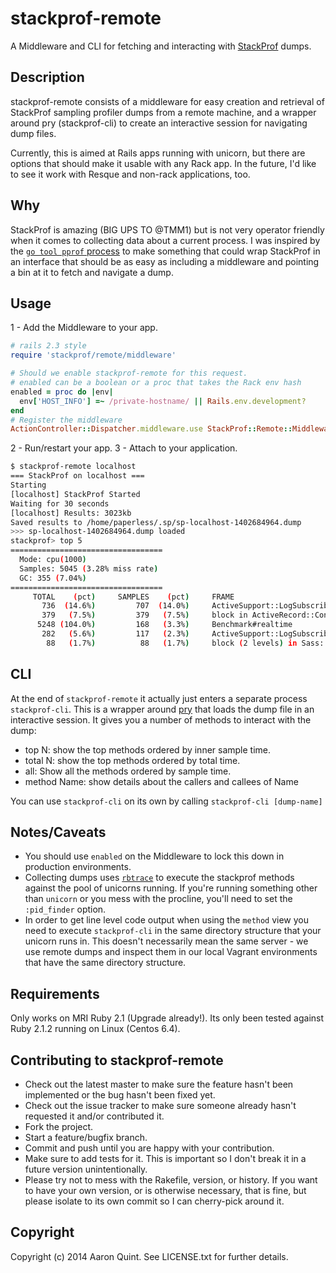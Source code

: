 # stackprof-remote

A Middleware and CLI for fetching and interacting with [StackProf](https://github.com/tmm1/stackprof) dumps.

## Description

stackprof-remote consists of a middleware for easy creation and retrieval of StackProf sampling profiler dumps from a remote machine, and a wrapper around pry (stackprof-cli) to create an interactive session for navigating dump files.

Currently, this is aimed at Rails apps running with unicorn, but there are options that should make it usable with any Rack app. In the future, I'd like to see it work with Resque and non-rack applications, too.

## Why

StackProf is amazing (BIG UPS TO @TMM1) but is not very operator friendly when it comes to collecting data about a current process. I was inspired by the [`go tool pprof` process](http://golang.org/pkg/net/http/pprof/) to make something that could wrap StackProf in an interface that should be as easy as including a middleware and pointing a bin at it to fetch and navigate a dump.

## Usage

1 - Add the Middleware to your app. 

``` ruby
# rails 2.3 style
require 'stackprof/remote/middleware'

# Should we enable stackprof-remote for this request.
# enabled can be a boolean or a proc that takes the Rack env hash
enabled = proc do |env|
  env['HOST_INFO'] =~ /private-hostname/ || Rails.env.development?
end
# Register the middleware
ActionController::Dispatcher.middleware.use StackProf::Remote::Middleware, enabled: enabled, logger: Rails.logger
```

2 - Run/restart your app.
3 - Attach to your application. 

``` bash
$ stackprof-remote localhost 
=== StackProf on localhost ===
Starting
[localhost] StackProf Started
Waiting for 30 seconds
[localhost] Results: 3023kb
Saved results to /home/paperless/.sp/sp-localhost-1402684964.dump
>>> sp-localhost-1402684964.dump loaded
stackprof> top 5
==================================
  Mode: cpu(1000)
  Samples: 5045 (3.28% miss rate)
  GC: 355 (7.04%)
==================================
     TOTAL    (pct)     SAMPLES    (pct)     FRAME
       736  (14.6%)         707  (14.0%)     ActiveSupport::LogSubscriber#start
       379   (7.5%)         379   (7.5%)     block in ActiveRecord::ConnectionAdapters::PostgreSQLAdapter#execute
      5248 (104.0%)         168   (3.3%)     Benchmark#realtime
       282   (5.6%)         117   (2.3%)     ActiveSupport::LogSubscriber#finish
        88   (1.7%)          88   (1.7%)     block (2 levels) in Sass::Importers::Filesystem#find_real_file
```

## CLI

At the end of `stackprof-remote` it actually just enters a separate process `stackprof-cli`. This is a wrapper around [pry](https://github.com/pry/pry) that loads the dump file in an interactive session. It gives you a number of methods to interact with the dump:

* top N: show the top methods ordered by inner sample time.
* total N: show the top methods ordered by total time.
* all: Show all the methods ordered by sample time.
* method Name: show details about the callers and callees of Name

You can use `stackprof-cli` on its own by calling `stackprof-cli [dump-name]`

## Notes/Caveats

- You should use `enabled` on the Middleware to lock this down in production environments.
- Collecting dumps uses [`rbtrace`](https://github.com/tmm1/rbtrace) to execute the stackprof methods against the pool of unicorns running. If you're running something other than `unicorn` or you mess with the procline, you'll need to set the `:pid_finder` option.
- In order to get line level code output when using the `method` view you need to execute `stackprof-cli` in the same directory structure that your unicorn runs in. This doesn't necessarily mean the same server - we use remote dumps and inspect them in our local Vagrant environments that have the same directory structure.

## Requirements

Only works on MRI Ruby 2.1 (Upgrade already!). Its only been tested against Ruby 2.1.2 running on Linux (Centos 6.4). 

## Contributing to stackprof-remote
 
* Check out the latest master to make sure the feature hasn't been implemented or the bug hasn't been fixed yet.
* Check out the issue tracker to make sure someone already hasn't requested it and/or contributed it.
* Fork the project.
* Start a feature/bugfix branch.
* Commit and push until you are happy with your contribution.
* Make sure to add tests for it. This is important so I don't break it in a future version unintentionally.
* Please try not to mess with the Rakefile, version, or history. If you want to have your own version, or is otherwise necessary, that is fine, but please isolate to its own commit so I can cherry-pick around it.

## Copyright

Copyright (c) 2014 Aaron Quint. See LICENSE.txt for further details.

